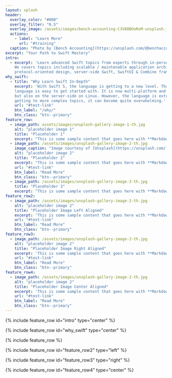 ```yaml
---
layout: splash
header:
  overlay_color: "#000"
  overlay_filter: "0.5"
  overlay_image: /assets/images/bench-accounting-C3V88BOoRoM-unsplash.jpg
  actions:
    - label: "Learn More"
      url: "#training"
  caption: "Photo by [Bench Accounting](https://unsplash.com/@benchaccounting?utm_source=unsplash&utm_medium=referral&utm_content=creditCopyText) on [**Unsplash**](https://unsplash.com)"
excerpt: "Your Path to Swift Mastery"
intro: 
  - excerpt: 'Learn advanced Swift topics from experts through in-person courses. 
    We covers topics including scalable / maintenable application architecture, performance,
    protocol-oriented design, server-side Swift, SwiftUI & Combine framework, and more.'
why_swift:
  - title: "Why Learn Swift In-Depth"
    excerpt: 'With Swift 5, the language is getting to a new level. Thanks to progressive disclosure, the
    language is easy to get started with. It is now multi-platform and can run both on iOS devices, on MacOS,
    but also on the server-side on Linux. However, the language is extremely dense and rich, as as you start
    getting to more complex topics, it can become quite overwhelming.'
    url: "#test-link"
    btn_label: "/why/"
    btn_class: "btn--primary"
feature_row:
  - image_path: assets/images/unsplash-gallery-image-1-th.jpg
    alt: "placeholder image 1"
    title: "Placeholder 1"
    excerpt: "This is some sample content that goes here with **Markdown** formatting."
  - image_path: /assets/images/unsplash-gallery-image-2-th.jpg
    image_caption: "Image courtesy of [Unsplash](https://unsplash.com/)"
    alt: "placeholder image 2"
    title: "Placeholder 2"
    excerpt: "This is some sample content that goes here with **Markdown** formatting."
    url: "#test-link"
    btn_label: "Read More"
    btn_class: "btn--primary"
  - image_path: /assets/images/unsplash-gallery-image-3-th.jpg
    title: "Placeholder 3"
    excerpt: "This is some sample content that goes here with **Markdown** formatting."
feature_row2:
  - image_path: /assets/images/unsplash-gallery-image-2-th.jpg
    alt: "placeholder image 2"
    title: "Placeholder Image Left Aligned"
    excerpt: 'This is some sample content that goes here with **Markdown** formatting. Left aligned with `type="left"`'
    url: "#test-link"
    btn_label: "Read More"
    btn_class: "btn--primary"
feature_row3:
  - image_path: /assets/images/unsplash-gallery-image-2-th.jpg
    alt: "placeholder image 2"
    title: "Placeholder Image Right Aligned"
    excerpt: 'This is some sample content that goes here with **Markdown** formatting. Right aligned with `type="right"`'
    url: "#test-link"
    btn_label: "Read More"
    btn_class: "btn--primary"
feature_row4:
  - image_path: /assets/images/unsplash-gallery-image-2-th.jpg
    alt: "placeholder image 2"
    title: "Placeholder Image Center Aligned"
    excerpt: 'This is some sample content that goes here with **Markdown** formatting. Centered with `type="center"`'
    url: "#test-link"
    btn_label: "Read More"
    btn_class: "btn--primary"
---
```


{% include feature_row id="intro" type="center" %}

{% include feature_row id="why_swift" type="center" %}

{% include feature_row %}

{% include feature_row id="feature_row2" type="left" %}

{% include feature_row id="feature_row3" type="right" %}

{% include feature_row id="feature_row4" type="center" %}